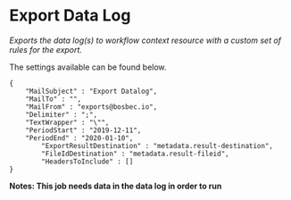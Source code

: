 # Export Data Log #

*Exports the data log(s) to workflow context resource with a custom set of rules for the export.*

The settings available can be found below.

```
{
    "MailSubject" : "Export Datalog",
    "MailTo" : "",
    "MailFrom" : "exports@bosbec.io",
    "Delimiter" : ";",
    "TextWrapper" : "\"",
    "PeriodStart" : "2019-12-11",
    "PeriodEnd" : "2020-01-10",
        "ExportResultDestination" : "metadata.result-destination",
        "FileIdDestination" : "metadata.result-fileid",
        "HeadersToInclude" : []
}
```

**Notes:
This job needs data in the data log in order to run**
